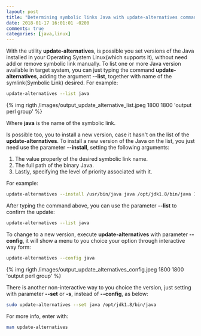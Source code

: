 ```yaml
---
layout: post
title: "Determining symbolic links Java with update-alternatives command"
date: 2018-01-17 16:01:01 -0200
comments: true
categories: [java,linux]
---
```


With the utility **update-alternatives**, is possible you set versions of the Java installed in your Operating System Linux(which supports it),
without need add or <!--more--> remove symbolic link manually. To list one or more Java version available in target system, you can just typing the
command **update-alternatives**, adding the argument **\-\-list**, together with name of the symlink(Symbolic Link) desired. For example:


```bash
update-alternatives --list java
```

{% img rigth /images/output_update_alternative_list.jpeg 1800 1800 'output perl group' %}

Where **java** is the name of the symbolic link.

Is possible too, you to install a new version, case it hasn't on the list of the **update-alternatives**. To install a new version of the Java on the
list, you just need use the parameter **\-\-install**, setting the following arguments:

<ol>
	<li> The value properly of the desired symbolic link name. </li>
	<li> The full path of the binary Java. </li>
	<li> Lastly, specifying the level of priority associated with it. </li>
</ol>


For example:

```bash
update-alternatives --install /usr/bin/java java /opt/jdk1.8/bin/java 1
```

After typing the command above, you can use the parameter **\-\-list** to confirm the update:

```bash
update-alternatives --list java
```

To change to a new version, execute **update-alternatives** with parameter **\-\-config**, it will show a menu to you choice your option through
interactive way form:

```bash
update-alternatives --config java
```

{% img rigth /images/output_update_alternatives_config.jpeg 1800 1800 'output perl group' %}

There is another non-interactive way to you choice the version, just setting with parameter **\-\-set** or **-s**, instead of **\-\-config**, as below:


```bash
sudo update-alternatives --set java /opt/jdk1.8/bin/java
```

For more info, enter with:

```bash
man update-alternatives
```

